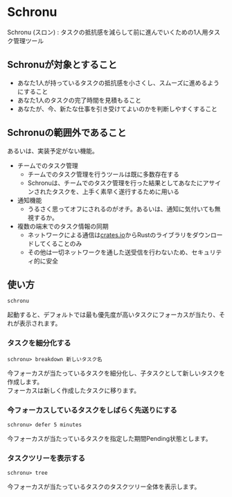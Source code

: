 # Schronu

Schronu (スロン) : タスクの抵抗感を減らして前に進んでいくための1人用タスク管理ツール

## Schronuが対象とすること

* あなた1人が持っているタスクの抵抗感を小さくし、スムーズに進めるようにすること
* あなた1人のタスクの完了時間を見積もること
* あなたが、今、新たな仕事を引き受けてよいのかを判断しやすくすること

## Schronuの範囲外であること

あるいは、実装予定がない機能。

* チームでのタスク管理
  * チームでのタスク管理を行うツールは既に多数存在する
  * Schronuは、チームでのタスク管理を行った結果としてあなたにアサインされたタスクを、上手く素早く遂行するために用いる
* 通知機能
  * うるさく思ってオフにされるのがオチ。あるいは、通知に気付いても無視するか。
* 複数の端末でのタスク情報の同期
  * ネットワークによる通信は[crates.io](https://crates.io/)からRustのライブラリをダウンロードしてくることのみ
  * その他は一切ネットワークを通した送受信を行わないため、セキュリティ的に安全

## 使い方

``` shell
schronu
```

起動すると、デフォルトでは最も優先度が高いタスクにフォーカスが当たり、それが表示されます。

### タスクを細分化する

``` shell
schronu> breakdown 新しいタスク名
```

今フォーカスが当たっているタスクを細分化し、子タスクとして新しいタスクを作成します。  
フォーカスは新しく作成したタスクに移ります。

### 今フォーカスしているタスクをしばらく先送りにする
``` shell
schronu> defer 5 minutes
```

今フォーカスが当たっているタスクを指定した期間Pending状態とします。

### タスクツリーを表示する
``` shell
schronu> tree
```

今フォーカスが当たっているタスクのタスクツリー全体を表示します。
